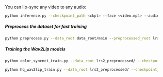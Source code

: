 You can lip-sync any video to any audio:
```bash
python inference.py --checkpoint_path <ckpt> --face <video.mp4> --audio <an-audio-source> 
```

##### Preprocess the dataset for fast training

```bash
python preprocess.py --data_root data_root/main --preprocessed_root lrs2_preprocessed/
```

##### Training the Wav2Lip models

```bash
python color_syncnet_train.py --data_root lrs2_preprocessed/ --checkpoint_dir <folder_to_save_checkpoints>
```
```bash
python hq_wav2lip_train.py --data_root lrs2_preprocessed/ --checkpoint_dir <folder_to_save_checkpoints> --syncnet_checkpoint_path <path_to_expert_disc_checkpoint>
```